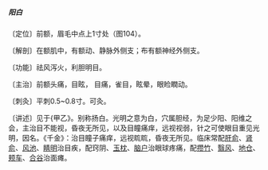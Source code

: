 ##### 阳白

〔定位〕前额，眉毛中点上1寸处（图104）。

〔解剖〕在额肌中，有额动、静脉外侧支；布有额神经外侧支。

〔功能〕祛风泻火，利胆明目。

〔主治〕前额头痛，目眩， 目痛，雀目，眩晕，眼睑瞤动。

〔刺灸〕平刺0.5~0.8寸。可灸。

〔讲述〕见于{甲乙》。别称扬白。光明之意为白，穴属胆经，为足少阳、阳维之会，主治目不能视，昏夜无所见，以及目瞳痛痒，远视视弱，针之可使眼目重见光明，因名。《千金》：治目瞳子痛痒，远视䀮䀮，昏夜无所见。临床常配[肝俞](https://www.gmzyjc.com/read/zjs/zjs3.1.7-8-0.0.1.3.18.md)、[肾俞](https://www.gmzyjc.com/read/zjs/zjs3.1.7-8-0.0.1.3.23.md)、[风池](https://www.gmzyjc.com/read/zjs/zjs3.1.9-12-0.0.3.3.20.md)、[睛明](https://www.gmzyjc.com/read/zjs/zjs3.1.7-8-0.0.1.3.1.md)治目疾，配窍阴、[玉枕](https://www.gmzyjc.com/read/zjs/zjs3.1.7-8-0.0.1.3.9.md)、[脑户](https://www.gmzyjc.com/read/zjs/zjs3.2.2-0.0.1.3.17.md)治眼球疼痛，配[攒竹](https://www.gmzyjc.com/read/zjs/zjs3.1.7-8-0.0.1.3.2.md)、[翳风](https://www.gmzyjc.com/read/zjs/zjs3.1.9-12-0.0.2.3.17.md)、[地仓](https://www.gmzyjc.com/read/zjs/zjs3.1.1-3-0.1.3.3.4.md)、[颊车](https://www.gmzyjc.com/read/zjs/zjs3.1.1-3-0.1.3.3.6.md)、[合谷](https://www.gmzyjc.com/read/zjs/zjs3.1.1-3-0.1.2.3.4.md)治面瘫。
